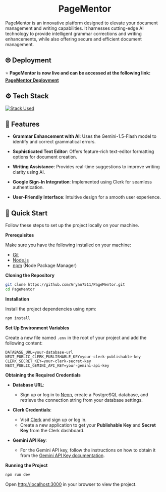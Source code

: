 <h1 align="center">PageMentor</h1>


PageMentor is an innovative platform designed to elevate your document management and writing capabilities. It harnesses cutting-edge AI technology to provide intelligent grammar corrections and writing enhancements, while also offering secure and efficient document management.

## 🌐 Deployment

⭐️ **PageMentor is now live and can be accessed at the following link: [PageMentor Deployment](https://page-mentor.vercel.app/)**

## <a name="tech-stack">⚙️ Tech Stack</a>

[![Stack Used](https://skillicons.dev/icons?i=nextjs,typescript,html,tailwind,nodejs,prisma,npm,postgres)](https://skillicons.dev)

## <a name="features">🔋 **Features**</a>

- **Grammar Enhancement with AI**: Uses the Gemini-1.5-Flash model to identify and correct grammatical errors.

- **Sophisticated Text Editor**: Offers feature-rich text-editor formatting options for document creation.

- **Writing Assistance**: Provides real-time suggestions to improve writing clarity using AI.

- **Google Sign-In Integration**: Implemented using Clerk for seamless authentication.

- **User-Friendly Interface**: Intuitive design for a smooth user experience.


## <a name="quick-start">🤸 Quick Start</a>

Follow these steps to set up the project locally on your machine.

**Prerequisites**

Make sure you have the following installed on your machine:

- [Git](https://git-scm.com/)
- [Node.js](https://nodejs.org/en)
- [npm](https://www.npmjs.com/) (Node Package Manager)

**Cloning the Repository**

```bash
git clone https://github.com/Aryan7511/PageMentor.git
cd PageMentor
```

**Installation**

Install the project dependencies using npm:

```bash
npm install
```

**Set Up Environment Variables**

Create a new file named `.env` in the root of your project and add the following content:

```env
DATABASE_URL=your-database-url
NEXT_PUBLIC_CLERK_PUBLISHABLE_KEY=your-clerk-publishable-key
CLERK_SECRET_KEY=your-clerk-secret-key
NEXT_PUBLIC_GEMINI_API_KEY=your-gemini-api-key
```

**Obtaining the Required Credentials**

- **Database URL**:
  - Sign up or log in to [Neon](https://neon.tech/), create a PostgreSQL database, and retrieve the connection string from your database settings.

- **Clerk Credentials**:
  - Visit [Clerk](https://clerk.dev/) and sign up or log in.
  - Create a new application to get your **Publishable Key** and **Secret Key** from the Clerk dashboard.

- **Gemini API Key**:
  - For the Gemini API key, follow the instructions on how to obtain it from the [Gemini API Key documentation](https://ai.google.dev/gemini-api/docs/api-key).


**Running the Project**

```bash
npm run dev
```

Open [http://localhost:3000](http://localhost:3000) in your browser to view the project.
